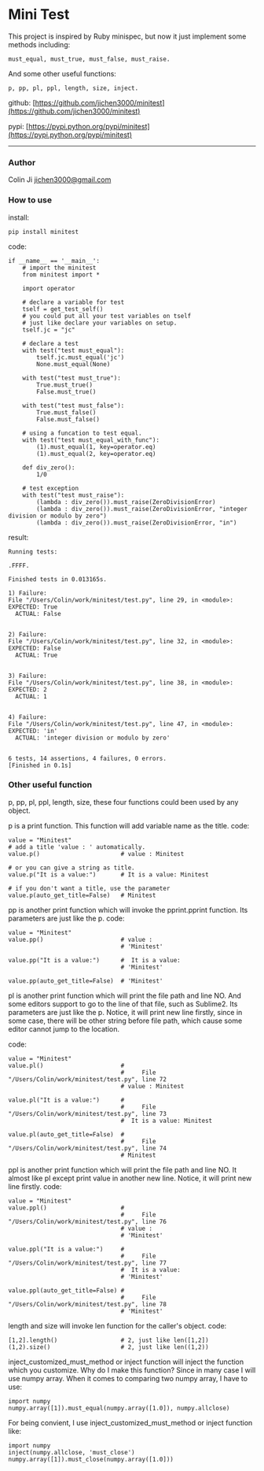 # Mini Test

This project is inspired by Ruby minispec, but now it just implement some methods including:
    
    must_equal, must_true, must_false, must_raise.
    
And some other useful functions:

	p, pp, pl, ppl, length, size, inject.

github: [https://github.com/jichen3000/minitest](https://github.com/jichen3000/minitest)

pypi: [https://pypi.python.org/pypi/minitest](https://pypi.python.org/pypi/minitest)

-----------------------

### Author

Colin Ji <jichen3000@gmail.com>


### How to use
install:

    pip install minitest

code:

    if __name__ == '__main__':
        # import the minitest
        from minitest import *

        import operator

        # declare a variable for test
        tself = get_test_self()
        # you could put all your test variables on tself
        # just like declare your variables on setup.
        tself.jc = "jc"

        # declare a test
        with test("test must_equal"):
            tself.jc.must_equal('jc')
            None.must_equal(None)

        with test("test must_true"):
            True.must_true()
            False.must_true()

        with test("test must_false"):
            True.must_false()
            False.must_false()

        # using a funcation to test equal.
        with test("test must_equal_with_func"):
            (1).must_equal(1, key=operator.eq)
            (1).must_equal(2, key=operator.eq)

        def div_zero():
            1/0
            
        # test exception
        with test("test must_raise"):
            (lambda : div_zero()).must_raise(ZeroDivisionError)
            (lambda : div_zero()).must_raise(ZeroDivisionError, "integer division or modulo by zero")
            (lambda : div_zero()).must_raise(ZeroDivisionError, "in")

result:

    Running tests:

    .FFFF.

    Finished tests in 0.013165s.

    1) Failure:
    File "/Users/Colin/work/minitest/test.py", line 29, in <module>:
    EXPECTED: True
      ACTUAL: False


    2) Failure:
    File "/Users/Colin/work/minitest/test.py", line 32, in <module>:
    EXPECTED: False
      ACTUAL: True


    3) Failure:
    File "/Users/Colin/work/minitest/test.py", line 38, in <module>:
    EXPECTED: 2
      ACTUAL: 1


    4) Failure:
    File "/Users/Colin/work/minitest/test.py", line 47, in <module>:
    EXPECTED: 'in'
      ACTUAL: 'integer division or modulo by zero'


    6 tests, 14 assertions, 4 failures, 0 errors.
    [Finished in 0.1s]

### Other useful function

p, pp, pl, ppl, length, size, these four functions could been used by any object.
    
p is a print function. This function will add variable name as the title.
code:
    
    value = "Minitest"
    # add a title 'value : ' automatically.
    value.p()        				# value : Minitest
    
    # or you can give a string as title.
    value.p("It is a value:")		# It is a value: Minitest
    
    # if you don't want a title, use the parameter
    value.p(auto_get_title=False)	# Minitest
    
pp is another print function which will invoke the pprint.pprint function.
Its parameters are just like the p.
code:
    
    value = "Minitest"
    value.pp()                      # value :
                                    # 'Minitest'
                                    
    value.pp("It is a value:")      #  It is a value:
                                    # 'Minitest'
                                    
    value.pp(auto_get_title=False)  # 'Minitest'
    
pl is another print function which will print the file path and line NO.
And some editors support to go to the line of that file, such as Sublime2.
Its parameters are just like the p.
Notice, it will print new line firstly, since in some case, there will be other string before file path, which cause some editor cannot jump to the location.

code:
    
    value = "Minitest"
    value.pl()                      #     
                                    #     File "/Users/Colin/work/minitest/test.py", line 72
                                    # value : Minitest
                                    
    value.pl("It is a value:")      #     
                                    #     File "/Users/Colin/work/minitest/test.py", line 73
                                    #  It is a value: Minitest
                                    
    value.pl(auto_get_title=False)  #     
                                    #     File "/Users/Colin/work/minitest/test.py", line 74
                                    # Minitest
    
ppl is another print function which will print the file path and line NO.
It almost like pl except print value in another new line.
Notice, it will print new line firstly.
code:
    
    value = "Minitest"
    value.ppl()                     #     
                                    #     File "/Users/Colin/work/minitest/test.py", line 76
                                    # value :
                                    # 'Minitest'
                                    
    value.ppl("It is a value:")     #     
                                    #     File "/Users/Colin/work/minitest/test.py", line 77
                                    #  It is a value:
                                    # 'Minitest'
                                    
    value.ppl(auto_get_title=False) #     
                                    #     File "/Users/Colin/work/minitest/test.py", line 78
                                    # 'Minitest'
    
length and size will invoke len function for the caller's object.
code:

    [1,2].length()   				# 2, just like len([1,2])
    (1,2).size()        			# 2, just like len((1,2))

inject_customized_must_method or inject function will inject the function which you customize.
Why do I make this function?  Since in many case I will use numpy array.
When it comes to comparing two numpy array, I have to use:

    import numpy
    numpy.array([1]).must_equal(numpy.array([1.0]), numpy.allclose)

For being convient, I use inject_customized_must_method or inject function like:

    import numpy
    inject(numpy.allclose, 'must_close')
    numpy.array([1]).must_close(numpy.array([1.0]))
    